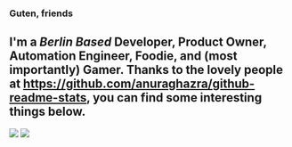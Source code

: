 ### Guten, friends

I'm a _Berlin Based_ Developer, Product Owner, Automation Engineer, Foodie, and (most importantly) Gamer.  Thanks to the lovely people at https://github.com/anuraghazra/github-readme-stats, you can find some interesting things below.
-
![](https://github-readme-stats.vercel.app/api?username=ellman121&count_private=true&show_icons=true) ![](https://github-readme-stats.vercel.app/api/top-langs/?username=ellman121&layout=compact)
